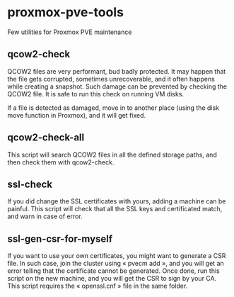 # proxmox-pve-tools
Few utilities for Proxmox PVE maintenance

## qcow2-check
QCOW2 files are very performant, bud badly protected. It may happen that the file gets corrupted, sometimes unrecoverable, and it often happens while creating a snapshot. Such damage can be prevented by checking the QCOW2 file. It is safe to run this check on running VM disks.

If a file is detected as damaged, move in to another place (using the disk move function in Proxmox), and it will get fixed.

## qcow2-check-all
This script will search QCOW2 files in all the defined storage paths, and then check them with qcow2-check.

## ssl-check
If you did change the SSL certificates with yours, adding a machine can be painful. This script will check that all the SSL keys and certificated match, and warn in case of error.

## ssl-gen-csr-for-myself
If you want to use your own certificates, you might want to generate a CSR file. In such case, join the cluster using « pvecm add », and you will get an error telling that the certificate cannot be generated. Once done, run this script on the new machine, and you will get the CSR to sign by your CA. This script requires the « openssl.cnf » file in the same folder.
